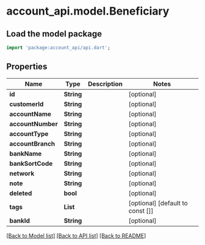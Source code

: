 # account_api.model.Beneficiary

## Load the model package
```dart
import 'package:account_api/api.dart';
```

## Properties
Name | Type | Description | Notes
------------ | ------------- | ------------- | -------------
**id** | **String** |  | [optional] 
**customerId** | **String** |  | [optional] 
**accountName** | **String** |  | [optional] 
**accountNumber** | **String** |  | [optional] 
**accountType** | **String** |  | [optional] 
**accountBranch** | **String** |  | [optional] 
**bankName** | **String** |  | [optional] 
**bankSortCode** | **String** |  | [optional] 
**network** | **String** |  | [optional] 
**note** | **String** |  | [optional] 
**deleted** | **bool** |  | [optional] 
**tags** | **List<String>** |  | [optional] [default to const []]
**bankId** | **String** |  | [optional] 

[[Back to Model list]](../README.md#documentation-for-models) [[Back to API list]](../README.md#documentation-for-api-endpoints) [[Back to README]](../README.md)


